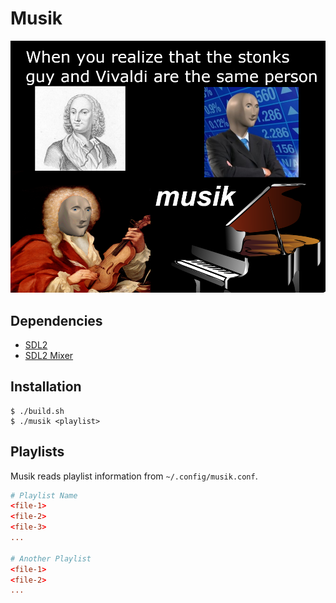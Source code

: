 # Musik
![Musik](img/musik.png)

## Dependencies
- [SDL2](https://www.libsdl.org/)
- [SDL2 Mixer](https://www.libsdl.org/projects/SDL_mixer/)

## Installation
```console
$ ./build.sh
$ ./musik <playlist>
```

## Playlists
Musik reads playlist information from `~/.config/musik.conf`.

```conf
# Playlist Name
<file-1>
<file-2>
<file-3>
...

# Another Playlist
<file-1>
<file-2>
...
```
